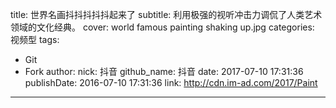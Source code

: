 title: 世界名画抖抖抖抖抖起来了
subtitle: 利用极强的视听冲击力调侃了人类艺术领域的文化经典。
cover: world famous painting shaking up.jpg
categories: 视频型
tags:
  - Git
  - Fork
author:
  nick: 抖音
  github_name: 抖音
date: 2017-07-10 17:31:36
publishDate: 2016-07-10 17:31:36
link: http://cdn.im-ad.com/2017/Paint
---
